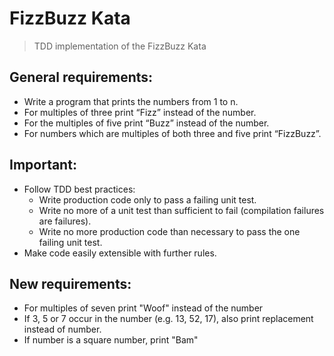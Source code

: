 # FizzBuzz Kata

> TDD implementation of the FizzBuzz Kata

## General requirements:
- Write a program that prints the numbers from 1 to n. 
- For multiples of three print “Fizz” instead of the number.
- For the multiples of five print “Buzz” instead of the number. 
- For numbers which are multiples of both three and five print “FizzBuzz”.

## Important:
- Follow TDD best practices:
    - Write production code only to pass a failing unit test.
    - Write no more of a unit test than sufficient to fail (compilation failures are failures).
    - Write no more production code than necessary to pass the one failing unit test.
- Make code easily extensible with further rules.

## New requirements:
- For multiples of seven print "Woof" instead of the number
- If 3, 5 or 7 occur in the number (e.g. 13, 52, 17), also print replacement instead of number.
- If number is a square number, print "Bam"